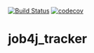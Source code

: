 [![Build Status](https://travis-ci.org/georgii265/job4j_tracker.svg)](https://travis-ci.org/georgii265/job4j_tracker)
[![codecov](https://codecov.io/gh/georgii265/job4j_tracker/branch/master/graph/badge.svg)](https://codecov.io/gh/georgii265/job4j_tracker)

# job4j_tracker 